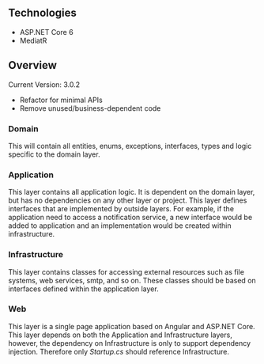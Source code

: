 
## Technologies

* ASP.NET Core 6
* MediatR

## Overview

Current Version: 3.0.2
  - Refactor for minimal APIs
  - Remove unused/business-dependent code

### Domain

This will contain all entities, enums, exceptions, interfaces, types and logic specific to the domain layer.

### Application

This layer contains all application logic. It is dependent on the domain layer, but has no dependencies on any other layer or project. This layer defines interfaces that are implemented by outside layers. For example, if the application need to access a notification service, a new interface would be added to application and an implementation would be created within infrastructure.

### Infrastructure

This layer contains classes for accessing external resources such as file systems, web services, smtp, and so on. These classes should be based on interfaces defined within the application layer.

### Web

This layer is a single page application based on Angular and ASP.NET Core. This layer depends on both the Application and Infrastructure layers, however, the dependency on Infrastructure is only to support dependency injection. Therefore only *Startup.cs* should reference Infrastructure.

